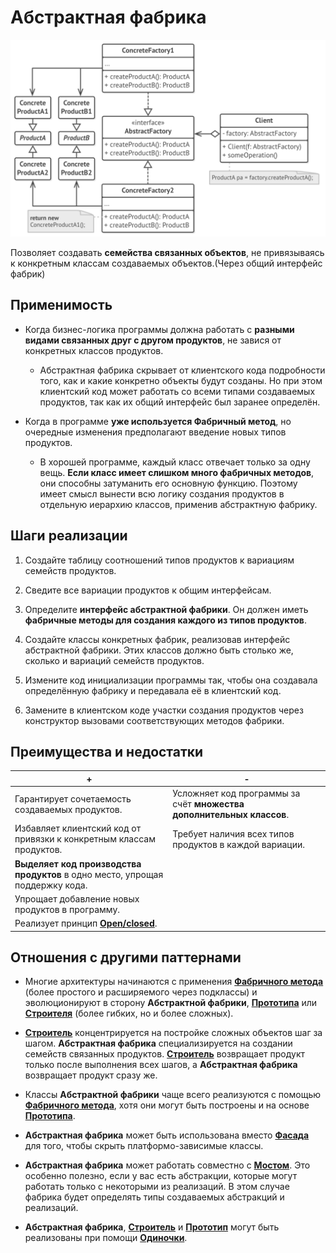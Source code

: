 # Абстрактная фабрика 

![UML](/src/AdditionalDocs/uml/Abstract_Factory.png)

Позволяет создавать **семейства связанных объектов**, не привязываясь к конкретным классам создаваемых объектов.(Через общий интерфейс фабрик)

## Применимость

 - Когда бизнес-логика программы должна работать с **разными видами связанных друг с другом продуктов**, не завися от конкретных классов продуктов.

   - Абстрактная фабрика скрывает от клиентского кода подробности того, как и какие конкретно объекты будут созданы. Но при этом клиентский код может работать со всеми типами создаваемых продуктов, так как их общий интерфейс был заранее определён.

 - Когда в программе **уже используется Фабричный метод**, но очередные изменения предполагают введение новых типов продуктов.

   - В хорошей программе, каждый класс отвечает только за одну вещь. **Если класс имеет слишком много фабричных методов**, они способны затуманить его основную функцию. Поэтому имеет смысл вынести всю логику создания продуктов в отдельную иерархию классов, применив абстрактную фабрику.

## Шаги реализации

1. Создайте таблицу соотношений типов продуктов к вариациям семейств продуктов.

2. Сведите все вариации продуктов к общим интерфейсам.

3. Определите **интерфейс абстрактной фабрики**. Он должен иметь **фабричные методы для создания каждого из типов продуктов**.

4. Создайте классы конкретных фабрик, реализовав интерфейс абстрактной фабрики. Этих классов должно быть столько же, сколько и вариаций семейств продуктов.

5. Измените код инициализации программы так, чтобы она создавала определённую фабрику и передавала её в клиентский код.

6. Замените в клиентском коде участки создания продуктов через конструктор вызовами соответствующих методов фабрики.

## Преимущества и недостатки

 | + | - |
 | ------ | ------ |
 |Гарантирует сочетаемость создаваемых продуктов.|Усложняет код программы за счёт **множества дополнительных классов**.
 |Избавляет клиентский код от привязки к конкретным классам продуктов.|Требует наличия всех типов продуктов в каждой вариации.
 |**Выделяет код производства продуктов** в одно место, упрощая поддержку кода.
 |Упрощает добавление новых продуктов в программу.
 |Реализует принцип [**Open/closed**][OCP].
 
 ## Отношения с другими паттернами
 
 - Многие архитектуры начинаются с применения [**Фабричного метода**][Factory_Method] (более простого и расширяемого через подклассы) и эволюционируют в сторону **Абстрактной фабрики**, [**Прототипа**][Prototype] или [**Строителя**][Builder] (более гибких, но и более сложных).
 
 - [**Строитель**][Builder] концентрируется на постройке сложных объектов шаг за шагом. **Абстрактная фабрика** специализируется на создании семейств связанных продуктов. [**Строитель**][Builder] возвращает продукт только после выполнения всех шагов, а **Абстрактная фабрика** возвращает продукт сразу же.
 
 - Классы **Абстрактной фабрики** чаще всего реализуются с помощью [**Фабричного метода**][Factory_Method], хотя они могут быть построены и на основе [**Прототипа**][Prototype].
 
- **Абстрактная фабрика** может быть использована вместо [**Фасада**][Facade] для того, чтобы скрыть платформо-зависимые классы.
 
 - **Абстрактная фабрика** может работать совместно с [**Мостом**][Bridge]. Это особенно полезно, если у вас есть абстракции, которые могут работать только с некоторыми из реализаций. В этом случае фабрика будет определять типы создаваемых абстракций и реализаций.
 
 - **Абстрактная фабрика**, [**Строитель**][Builder] и [**Прототип**][Prototype] могут быть реализованы при помощи [**Одиночки**][Singleton].
 
 
[OCP]: </src/AdditionalDocs/SOLID/Open-Closed_principle.md>
 
 
[Abstract_Factory]: </src/Creational/Factorys/Abstract_Factory/Abstract_Factory.md>
[Factory_Method]: </src/Creational/Factorys/Factory_Method/Factory_Method.md>
[Builder]: </src/Creational/Builder/Builder.md>
[Prototype]: </src/Creational/Prototype/Prototype.md>
[Singleton]: </src/Creational/Singleton/Singleton.md>

[Adapter]: </src/Structural/Adapter/Adapter.md>
[Bridge]: </src/Structural/Bridge/Bridge.md>
[Composite]: </src/Structural/Composite/Composite.md>
[Decorator]: </src/Structural/Decorator/Decorator.md>
[Facade]: </src/Structural/Facade/Facade.md>
[Flyweight]: </src/Structural/Flyweight/Flyweight.md>
[Proxy]: </src/Structural/Proxy/Proxy.md>

[Chain_of_Responsibility]: </src/Behavioral/Chain_of_Responsibility/Chain_of_Responsibility.md>
[Command]: </src/Behavioral/Command/Command.md>
[Iterator]: </src/Behavioral/Iterator/Iterator.md>
[Mediator]: </src/Behavioral/Mediator/Mediator.md>
[Memento]: </src/Behavioral/Memento/Memento.md>
[Observer]: </src/Behavioral/Observer/Observer.md>
[State]: </src/Behavioral/State/State.md>
[Strategy]: </src/Behavioral/Strategy/Strategy.md>
[Template_Method]: </src/Behavioral/Template_Method/Template_Method.md>
[Visitor]: </src/Behavioral/Visitor/Visitor.md>


